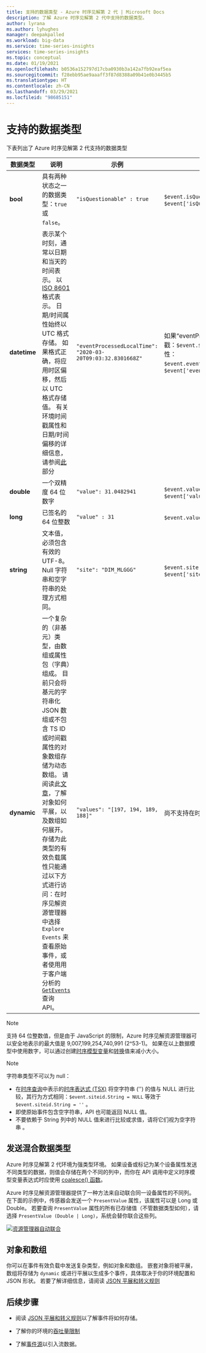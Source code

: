 ```yaml
---
title: 支持的数据类型 - Azure 时序见解第 2 代 | Microsoft Docs
description: 了解 Azure 时序见解第 2 代中支持的数据类型。
author: lyrana
ms.author: lyhughes
manager: deepakpalled
ms.workload: big-data
ms.service: time-series-insights
services: time-series-insights
ms.topic: conceptual
ms.date: 01/19/2021
ms.openlocfilehash: b0536a152797d17cba0930b3a142a7fb92eaf5ea
ms.sourcegitcommit: f28ebb95ae9aaaff3f87d8388a09b41e0b3445b5
ms.translationtype: HT
ms.contentlocale: zh-CN
ms.lasthandoff: 03/29/2021
ms.locfileid: "98685151"
---
```

# <a name="supported-data-types"></a>支持的数据类型

下表列出了 Azure 时序见解第 2 代支持的数据类型

| 数据类型 | 说明 | 示例 | [时序表达式语法](/rest/api/time-series-insights/reference-time-series-expression-syntax) | Parquet 中的属性列名称
|---|---|---|---|---|
| **bool** | 具有两种状态之一的数据类型：`true` 或 `false`。 | `"isQuestionable" : true` | `$event.isQuestionable.Bool` 或 `$event['isQuestionable'].Bool` | `isQuestionable_bool`
| **datetime** | 表示某个时刻，通常以日期和当天的时间表示。 以 [ISO 8601](https://www.iso.org/iso-8601-date-and-time-format.html) 格式表示。 日期/时间属性始终以 UTC 格式存储。 如果格式正确，将应用时区偏移，然后以 UTC 格式存储值。 有关环境时间戳属性和日期/时间偏移的详细信息，请参阅[此](concepts-streaming-ingestion-event-sources.md#event-source-timestamp)部分 | `"eventProcessedLocalTime": "2020-03-20T09:03:32.8301668Z"` |  如果“eventProcessedLocalTime”是事件源时间戳：`$event.$ts`。 如果它是另一个 JSON 属性：`$event.eventProcessedLocalTime.DateTime` 或 `$event['eventProcessedLocalTime'].DateTime` | `eventProcessedLocalTime_datetime`
| **double** | 一个双精度 64 位数字  | `"value": 31.0482941` | `$event.value.Double` 或 `$event['value'].Double` |  `value_double`
| **long** | 已签名的 64 位整数  | `"value" : 31` | `$event.value.Long` 或 `$event['value'].Long` |  `value_long`
| **string** | 文本值，必须包含有效的 UTF-8。 Null 字符串和空字符串的处理方式相同。 |  `"site": "DIM_MLGGG"`| `$event.site.String` 或 `$event['site'].String`| `site_string`
| **dynamic** | 一个复杂的（非基元）类型，由数组或属性包（字典）组成。 目前只会将基元的字符串化 JSON 数组或不包含 TS ID 或时间戳属性的对象数组存储为动态数组。 请阅读此[文章](./concepts-json-flattening-escaping-rules.md)，了解对象如何平展，以及数组如何展开。 存储为此类型的有效负载属性只能通过以下方式进行访问：在时序见解资源管理器中选择 `Explore Events` 来查看原始事件，或者使用用于客户端分析的 [`GetEvents`](/rest/api/time-series-insights/dataaccessgen2/query/execute#getevents) 查询 API。 |  `"values": "[197, 194, 189, 188]"` | 尚不支持在时序表达式中引用动态类型 | `values_dynamic`

> [!NOTE]
> 支持 64 位整数值，但是由于 JavaScript 的限制，Azure 时序见解资源管理器可以安全地表示的最大值是 9,007,199,254,740,991 (2^53-1)。 如果在以上数据模型中使用数字，可以通过创建[时序模型变量](./concepts-variables.md#numeric-variables)和[转换](/rest/api/time-series-insights/reference-time-series-expression-syntax#conversion-functions)值来减小大小。

> [!NOTE]
> 字符串类型不可以为 null：
>
> * 在[时序查询](/rest/api/time-series-insights/reference-query-apis)中表示的[时序表达式 (TSX)](/rest/api/time-series-insights/reference-time-series-expression-syntax) 将空字符串 ('') 的值与 NULL 进行比较，其行为方式相同：`$event.siteid.String = NULL` 等效于 `$event.siteid.String = ''` 。
> * 即使原始事件包含空字符串，API 也可能返回 NULL 值。
> * 不要依赖于 String 列中的 NULL 值来进行比较或求值，请将它们视为空字符串 。

## <a name="sending-mixed-data-types"></a>发送混合数据类型

Azure 时序见解第 2 代环境为强类型环境。 如果设备或标记为某个设备属性发送不同类型的数据，则值会存储在两个不同的列中，而你在 API 调用中定义时序模型变量表达式时应使用 [coalesce() 函数](/rest/api/time-series-insights/reference-time-series-expression-syntax#other-functions)。

Azure 时序见解资源管理器提供了一种方法来自动联合同一设备属性的不同列。 在下面的示例中，传感器会发送一个 `PresentValue` 属性，该属性可以是 Long 或 Double。 若要查询 `PresentValue` 属性的所有已存储值（不管数据类型如何），请选择 `PresentValue (Double | Long)`，系统会替你联合这些列。

[![资源管理器自动联合](media\concepts-supported-data-types/explorer-auto-coalesce-sample.png)](media\concepts-supported-data-types/explorer-auto-coalesce-sample.png#lightbox)

## <a name="objects-and-arrays"></a>对象和数组

你可以在事件有效负载中发送复杂类型，例如对象和数组。 嵌套对象将被平展，数组将存储为 `dynamic` 或进行平展以生成多个事件，具体取决于你的环境配置和 JSON 形状。 若要了解详细信息，请阅读 [JSON 平展和转义规则](./concepts-json-flattening-escaping-rules.md)

## <a name="next-steps"></a>后续步骤

* 阅读 [JSON 平展和转义规则](./concepts-json-flattening-escaping-rules.md)以了解事件将如何存储。

* 了解你的环境的[吞吐量限制](./concepts-streaming-ingress-throughput-limits.md)

* 了解[事件源](concepts-streaming-ingestion-event-sources.md)以引入流数据。
